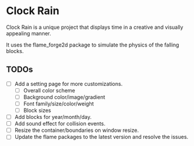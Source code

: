 # Clock Rain

Clock Rain is a unique project that displays time in a creative and visually appealing manner.

It uses the flame_forge2d package to simulate the physics of the falling blocks.

## TODOs

- [ ] Add a setting page for more customizations.
  - [ ] Overall color scheme
  - [ ] Background color/image/gradient
  - [ ] Font family/size/color/weight
  - [ ] Block sizes
- [ ] Add blocks for year/month/day.
- [ ] Add sound effect for collision events.
- [ ] Resize the container/boundaries on window resize.
- [ ] Update the flame packages to the latest version and resolve the issues.
